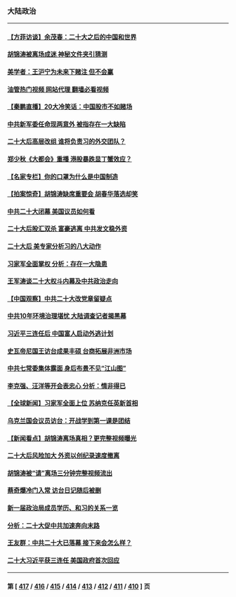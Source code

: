 ### 大陆政治
---
#### [【方菲访谈】余茂春：二十大之后的中国和世界](../../pages/ncid277/n13852740.md?10261245) 
#### [胡锦涛被离场成迷 神秘文件夹引猜测](../../pages/ncid277/n13852746.md?10261245) 
#### [美学者：王沪宁为未来下赌注 但不会赢](../../pages/ncid277/n13852618.md?10261245) 
#### [油管热门视频 网站代理 翻墙必看视频](http://132.145.103.77:81/youtube.html?10261245)
#### [【秦鹏直播】20大冷笑话：中国股市不如赌场](../../pages/ncid277/n13852776.md?10261245) 
#### [中共新军委任命现两意外 被指存在一大缺陷](../../pages/ncid277/n13852629.md?10261245) 
#### [二十大后高层改组 谁将负责习的外交团队？](../../pages/ncid277/n13852729.md?10261245) 
#### [郑少秋《大都会》重播 港股暴跌显丁蟹效应？](../../pages/ncid277/n13852747.md?10261245) 
#### [【名家专栏】你的口罩为什么是中国制造](../../pages/ncid277/n13852536.md?10261245) 
#### [【拍案惊奇】胡锦涛缺席重要会 胡春华落选却笑](../../pages/ncid277/n13852619.md?10261245) 
#### [中共二十大闭幕 美国议员如何看](../../pages/ncid277/n13852701.md?10261245) 
#### [二十大后股汇双杀 富豪逃离 中共发文稳外资](../../pages/ncid277/n13852474.md?10261245) 
#### [二十大后 美专家分析习的八大动作](../../pages/ncid277/n13852651.md?10261245) 
#### [习家军全面掌权 分析：存在一大隐患](../../pages/ncid277/n13852543.md?10261245) 
#### [王军涛谈二十大权斗内幕及中共政治走向](../../pages/ncid277/n13852512.md?10261245) 
#### [【中国观察】中共二十大改党章留疑点](../../pages/ncid277/n13852377.md?10261245) 
#### [中共10年环境治理堪忧 大陆调查记者揭黑幕](../../pages/ncid277/n13852469.md?10261245) 
#### [习近平三连任后 中国富人启动外逃计划](../../pages/ncid277/n13852407.md?10261245) 
#### [史瓦帝尼国王访台成果丰硕 台商拓展非洲市场](../../pages/ncid277/n13852200.md?10261245) 
#### [中共七常委集体露面 身后布景不见“江山图”](../../pages/ncid277/n13852367.md?10261245) 
#### [李克强、汪洋等开会表忠心 分析：情非得已](../../pages/ncid277/n13852331.md?10261245) 
#### [【全球新闻】习家军全面上位 苏纳克任英新首相](../../pages/ncid277/n13852383.md?10261245) 
#### [乌克兰国会议员访台：开战学到第一课是团结](../../pages/ncid277/n13852308.md?10261245) 
#### [【新闻看点】胡锦涛离场真相？更完整视频曝光](../../pages/ncid277/n13851865.md?10261245) 
#### [二十大后风险加大 外资以创纪录速度撤离](../../pages/ncid277/n13852213.md?10261245) 
#### [胡锦涛被“请”离场三分钟完整视频流出](../../pages/ncid277/n13852163.md?10261245) 
#### [蔡奇爆冷门入常 访台日记随后被删](../../pages/ncid277/n13852198.md?10261245) 
#### [新一届政治局成员学历、和习的关系一览](../../pages/ncid277/n13852149.md?10261245) 
#### [分析：二十大促中共加速奔向末路](../../pages/ncid277/n13852110.md?10261245) 
#### [王友群：中共二十大已落幕 接下来会怎么样？](../../pages/ncid277/n13852000.md?10261245) 
#### [二十大习近平获三连任 美国政府首次回应](../../pages/ncid277/n13852054.md?10261245) 

---
#### 第 [ [417](./417.md?10261245) / [416](./416.md?10261245) / [415](./415.md?10261245) / [414](./414.md?10261245) / [413](./413.md?10261245) / [412](./412.md?10261245) / [411](./411.md?10261245) / [410](./410.md?10261245) ] 页
